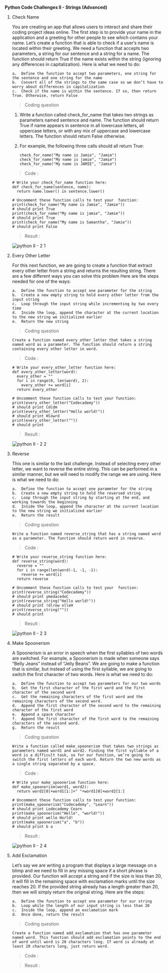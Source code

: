 **Python Code Challenges II - Strings (Advanced)**

1.  Check Name

    You are creating an app that allows users to interact and share their coding project ideas online. The first step is to provide your name in the application and a greeting for other people to see which contains your name. Let’s create a function that is able to check if a user’s name is located within their greeting. We need a function that accepts two parameters, a string for our sentence and a string for a name. The function should return True if the name exists within the string (ignoring any differences in capitalization). Here is what we need to do:

        a.  Define the function to accept two parameters, one string for the sentence and one string for the name
        b.  Convert all of the strings to the same case so we don’t have to worry about differences in capitalization
        c.  Check if the name is within the sentence. If so, then return True. Otherwise, return False

    >   Coding question

    1.  Write a function called check_for_name that takes two strings as parameters named sentence and name. The function should return True if name appears in sentence in all lowercase letters, all uppercase letters, or with any mix of uppercase and lowercase letters. The function should return False otherwise.

    2.  For example, the following three calls should all return True:
      
            check_for_name("My name is Jamie", "Jamie")
            check_for_name("My name is jamie", "Jamie")
            check_for_name("My name is JAMIE", "Jamie")

    >   Code    :

        # Write your check_for_name function here:
        def check_for_name(sentence, name):
          return name.lower() in sentence.lower()

        # Uncomment these function calls to test your  function:
        print(check_for_name("My name is Jamie", "Jamie"))
        # should print True
        print(check_for_name("My name is jamie", "Jamie"))
        # should print True
        print(check_for_name("My name is Samantha", "Jamie"))
        # should print False

    >   Result  :

    ![python II - 2 1](https://user-images.githubusercontent.com/74751990/202047790-a267fe21-2e0c-4b98-959e-a74a80110647.jpg)

2.  Every Other Letter

    For this next function, we are going to create a function that extract every other letter from a string and returns the resulting string. There are a few different ways you can solve this problem Here are the steps needed for one of the ways:

        a.  Define the function to accept one parameter for the string
        b.  Create a new empty string to hold every other letter from the input string
        c.  Loop through the input string while incrementing by two every time
        d.  Inside the loop, append the character at the current location to the new string we initialized earlier
        e.  Return the new string

    >   Coding question

        Create a function named every_other_letter that takes a string named word as a parameter. The function should return a string containing every other letter in word.

    >   Code    :

        # Write your every_other_letter function here:
        def every_other_letter(word):
          every_other = ""
          for i in range(0, len(word), 2):
            every_other += word[i]
          return every_other

        # Uncomment these function calls to test your function:
        print(every_other_letter("Codecademy"))
        # should print Cdcdm
        print(every_other_letter("Hello world!"))
        # should print Hlowrd
        print(every_other_letter(""))
        # should print 

    >   Result  :
    
    ![python II - 2 2](https://user-images.githubusercontent.com/74751990/202048434-b2f338e9-b764-469b-a24b-eae694e67d90.jpg)

3.  Reverse

    This one is similar to the last challenge. Instead of selecting every other letter, we want to reverse the entire string. This can be performed in a similar manner, but we will need to modify the range we are using. Here is what we need to do:

        a.  Define the function to accept one parameter for the string
        b.  Create a new empty string to hold the reversed string
        c.  Loop through the input string by starting at the end, and working towards the beginning
        d.  Inside the loop, append the character at the current location to the new string we initialized earlier
        e.  Return the result

    >   Coding question

        Write a function named reverse_string that has a string named word as a parameter. The function should return word in reverse.

    >   Code    :

        # Write your reverse_string function here:
        def reverse_string(word):
          reverse = ""
          for i in range(len(word)-1, -1, -1):
            reverse += word[i]
          return reverse

        # Uncomment these function calls to test your  function:
        print(reverse_string("Codecademy"))
        # should print ymedacedoC
        print(reverse_string("Hello world!"))
        # should print !dlrow olleH
        print(reverse_string(""))
        # should print

    >   Result  :

    ![python II - 2 3](https://user-images.githubusercontent.com/74751990/202478617-e971d98f-9c34-4b95-9c27-ba51d03a313f.jpg)

4.  Make Spoonerism

    A Spoonerism is an error in speech when the first syllables of two words are switched. For example, a Spoonerism is made when someone says “Belly Jeans” instead of “Jelly Beans”. We are going to make a function that is similar, but instead of using the first syllable, we are going to switch the first character of two words. Here is what we need to do:

        a.  Define the function to accept two parameters for our two words
        b.  Get the first character of the first word and the first character of the second word
        c.  Get the remaining characters of the first word and the remaining characters of the second word.
        d.  Append the first character of the second word to the remaining character of the first word
        e.  Append a space character
        f.  Append the first character of the first word to the remaining characters of the second word.
        g.  Return the result

    >   Coding question

        Write a function called make_spoonerism that takes two strings as parameters named word1 and word2. Finding the first syllable of a word is a difficult task, so for our function, we’re going to switch the first letters of each word. Return the two new words as a single string separated by a space.

    >   Code    :

        # Write your make_spoonerism function here:
        def make_spoonerism(word1, word2):
          return word2[0]+word1[1:]+" "+word1[0]+word2[1:]

        # Uncomment these function calls to test your function:
        print(make_spoonerism("Codecademy", "Learn"))
        # should print Lodecademy Cearn
        print(make_spoonerism("Hello", "world!"))
        # should print wello Horld!
        print(make_spoonerism("a", "b"))
        # should print b a

    >   Result  :

    ![python II - 2 4](https://user-images.githubusercontent.com/74751990/202726660-80622bab-6024-4cf5-a0ff-968e9707774c.jpg)

5.  Add Exclamation

    Let’s say we are writing a program that displays a large message on a blimp and we need to fill in any missing space if a short phrase is provided. Our function will accept a string and if the size is less than 20, it will fill in the remaining space with exclamation marks until the size reaches 20. If the provided string already has a length greater than 20, then we will simply return the original string. Here are the steps:

        a.  Define the function to accept one parameter for our string
        b.  Loop while the length of our input string is less than 20
        c.  Inside the loop, append an exclamation mark
        d.  Once done, return the result

    >   Coding question

        Create a function named add_exclamation that has one parameter named word. This function should add exclamation points to the end of word until word is 20 characters long. If word is already at least 20 characters long, just return word.

    >   Code    :



    >   Result  :


